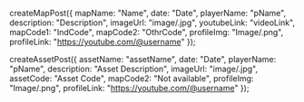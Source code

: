 createMapPost({
   mapName: "Name",
   date: "Date",
   playerName: "pName",
   description: "Description",
   imageUrl: "image/.jpg",
   youtubeLink: "videoLink",
   mapCode1: "IndCode",
   mapCode2: "OthrCode",
   profileImg: "Image/.png",
   profileLink: "https://youtube.com/@username"
 });

 createAssetPost({
   assetName: "assetName",
   date: "Date",
   playerName: "pName",
   description: "Asset Description",
   imageUrl: "image/.jpg",
   assetCode: "Asset Code",
   mapCode2: "Not available",
   profileImg: "Image/.png",
   profileLink: "https://youtube.com/@username"
 });